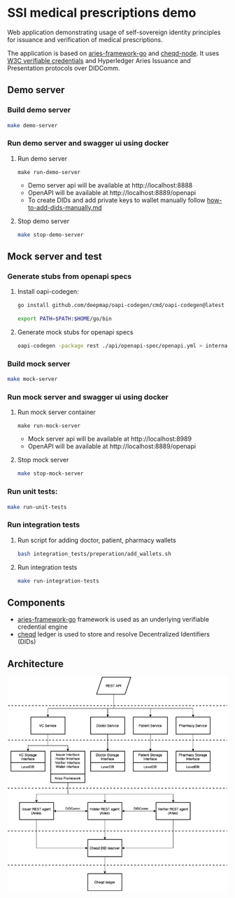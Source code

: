 # SSI medical prescriptions demo

Web application demonstrating usage of self-sovereign identity principles for issuance and verification of medical prescriptions.

The application is based on [aries-framework-go](https://github.com/hyperledger/aries-framework-go) and [cheqd-node](https://github.com/cheqd/cheqd-node). It uses [W3C verifiable credentials](https://www.w3.org/TR/vc-data-model/) and Hyperledger Aries Issuance and Presentation protocols over DIDComm.

## Demo server

### Build demo server
```bash
make demo-server
```

### Run demo server and swagger ui using docker
1. Run demo server
    ```
    make run-demo-server
    ```
    - Demo server api will be available at http://localhost:8888
    - OpenAPI will be available at http://localhost:8889/openapi
    - To create DIDs and add private keys to wallet manually follow [how-to-add-dids-manually.md](./docs/how-to-add-dids-manually.md)

2. Stop demo server
    ```bash
    make stop-demo-server
    ```

## Mock server and test

### Generate stubs from openapi specs
1. Install oapi-codegen:
    ```bash
    go install github.com/deepmap/oapi-codegen/cmd/oapi-codegen@latest
    ```
    ```bash
    export PATH=$PATH:$HOME/go/bin
    ```
2. Generate mock stubs for openapi specs
    ```bash
    oapi-codegen -package rest ./api/openapi-spec/openapi.yml > internal/controller/rest/ssimp_rest.gen.go
    ```
### Build mock server
```bash
make mock-server
```

### Run mock server and swagger ui using docker
1. Run mock server container
    ```
    make run-mock-server
    ```
    - Mock server api will be available at http://localhost:8989
    - OpenAPI will be available at http://localhost:8889/openapi

2. Stop mock server
    ```bash
    make stop-mock-server
    ```
### Run unit tests:
```bash
make run-unit-tests
```

### Run integration tests
1. Run script for adding doctor, patient, pharmacy wallets
    ```bash
    bash integration_tests/preperation/add_wallets.sh     
    ```
2. Run integration tests
    ```bash
    make run-integration-tests
    ```

## Components
- [aries-framework-go][1] framework is used as an underlying verifiable credential engine
- [cheqd][2] ledger is used to store and resolve Decentralized Identifiers (DIDs)

## Architecture
![Architecture diagram](./docs/static/architecture.drawio.png)


[1]: https://github.com/hyperledger/aries-framework-go
[2]: https://github.com/cheqd/cheqd-node